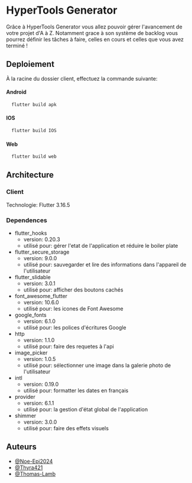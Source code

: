 # HyperTools Generator

Grâce à HyperTools Generator vous allez pouvoir gérer l'avancement de votre projet d'A à Z. Notamment grace à son système de backlog vous pourrez définir les tâches à faire, celles en cours et celles que vous avez terminé !

## Deploiement

À la racine du dossier client, effectuez la commande suivante:

#### Android

```bash
  flutter build apk
```

#### IOS

```bash
  flutter build IOS
```

#### Web

```bash
  flutter build web
```

## Architecture

### Client

Technologie: Flutter 3.16.5

### Dependences

- flutter_hooks
  - version: 0.20.3
  - utilisé pour: gérer l'etat de l'application et réduire le boiler plate
- flutter_secure_storage
  - version: 9.0.0
  - utilisé pour: sauvegarder et lire des informations dans l'appareil de l'utilisateur
- flutter_slidable
  - version: 3.0.1
  - utilisé pour: afficher des boutons cachés
- font_awesome_flutter
  - version: 10.6.0
  - utilisé pour: les icones de Font Awesome
- google_fonts
  - version: 6.1.0
  - utilisé pour: les polices d'écritures Google
- http
  - version: 1.1.0
  - utilisé pour: faire des requetes à l'api
- image_picker
  - version: 1.0.5
  - utilisé pour: sélectionner une image dans la galerie photo de l'utilisateur
- intl
  - version: 0.19.0
  - utilisé pour: formatter les dates en français
- provider
  - version: 6.1.1
  - utilisé pour: la gestion d'état global de l'application
- shimmer
  - version: 3.0.0
  - utilisé pour: faire des effets visuels

## Auteurs

- [@Noe-Epi2024](https://github.com/Noe-Epi2024)
- [@Thyra421](https://github.com/Thyra421)
- [@Thomas-Lamb](https://github.com/Thomas-Lamb)
